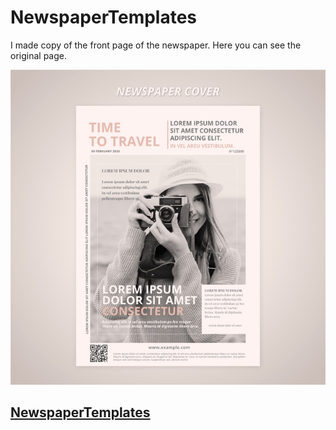 # NewspaperTemplates


I made copy of the front page of the newspaper. Here you can see the original page.

![Newspaper - Original page](https://github.com/kostkaczekolady/NewspaperTemplates/blob/master/src/assets/newspaper-cover.jpg)

## [NewspaperTemplates](https://kostkaczekolady.github.io/NewspaperTemplates/)
